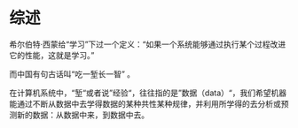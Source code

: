 # 综述

希尔伯特·西蒙给“学习”下过一个定义：“如果一个系统能够通过执行某个过程改进它的性能，这就是学习。” 

而中国有句古话叫“吃一堑长一智” 。

在计算机系统中，“堑“或者说”经验“，往往指的是”数据（data）“，我们希望机器能通过不断从数据中去学得数据的某种共性某种规律，并利用所学得的去分析或预测新的数据：从数据中来，到数据中去。





